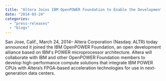 ```yaml
---
title: "Altera Joins IBM OpenPOWER Foundation to Enable the Development of Next-Generation Data Centers"
date: "2014-03-24"
categories: 
  - "press-releases"
  - "blogs"
---
```


San Jose, Calif., March 24, 2014– Altera Corporation (Nasdaq: ALTR) today announced it joined the IBM OpenPOWER Foundation, an open development alliance based on IBM's POWER microprocessor architecture. Altera will collaborate with IBM and other OpenPOWER Foundation members to develop high-performance compute solutions that integrate IBM POWER CPUs with Altera’s FPGA-based acceleration technologies for use in next-generation data centers.
